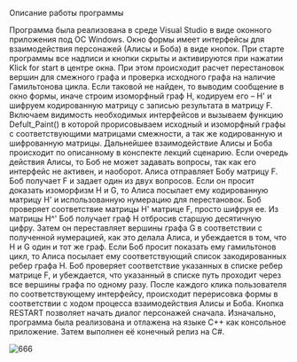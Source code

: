 Описание работы программы

Программа была реализована в среде Visual Studio в виде оконного приложения под ОС Windows. Окно формы имеет интерфейсы для взаимодействия персонажей (Алисы и Боба) в виде кнопок. При старте программы все надписи и кнопки скрыты и активируются при нажатии Klick for start в центре окна. При этом происходит расчет перестановок вершин для смежного графа и проверка исходного графа на наличие Гамильтонова цикла. Если таковой не найден, то выводим сообщение в окно формы, иначе строим изоморфный граф H, кодируем его – H' и шифруем кодированную матрицу с записью результата в матрицу F. Включаем видимость необходимых интерфейсов и вызываем функцию Defult_Paint() в которой прорисовываем исходный и изоморфный графы с соответствующими матрицами смежности, а так же кодированную и шифрованную матрицы. 
Дальнейшее взаимодействие Алисы и Боба происходит по описанному в конспекте лекций сценарию. Если очередь действия Алисы, то Боб не может задавать вопросы, так как его интерфейс не активен, и наоборот. 
Алиса отправляет Бобу матрицу F. Боб получает F и задает один из двух вопросов. Если он просит доказать изоморфизм H и G, то Алиса посылает ему кодированную матрицу H' и использованную нумерацию для перестановок. Боб проверяет соответствие матрицы H' матрице F, просто шифруя ее. Из матрицы H^' Боб получает граф H отбросив старшую десятичную цифру. Затем он переставляет вершины графа G в соответствии с полученной нумерацией, как это делала Алиса, и убеждается в том, что H и G один и тот же граф.
Если Боб просит показать ему гамильтонов цикл, то Алиса посылает ему соответствующий список закодированных ребер графа H. Боб проверяет соответствие указанных в списке ребер матрице F, и убеждается, что указанный в списке путь проходит через все вершины графа по одному разу.
После каждого клика пользователя по соответствующему интерфейсу, происходит перерисовка формы в соответствии с ходом процесса взаимодействия Алисы и Боба. Кнопка RESTART позволяет начать диалог персонажей сначала.
Изначально, программа была реализована и отлажена на языке C++ как консольное приложение. Затем выполнен её конечный релиз на C#.

![666](https://user-images.githubusercontent.com/97364957/184544755-002e6f89-1b8d-41f9-9fa6-83faab53eeb8.png)
